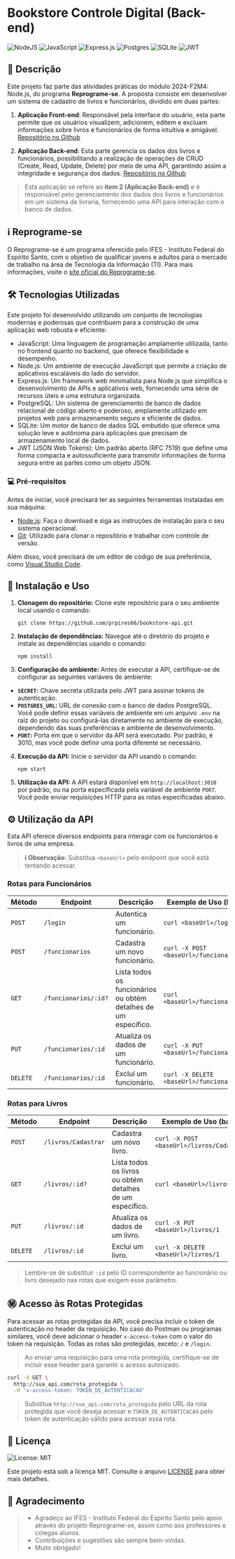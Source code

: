 # Bookstore Controle Digital (Back-end)

![NodeJS](https://img.shields.io/badge/node.js-6DA55F?style=for-the-badge&logo=node.js&logoColor=white)
![JavaScript](https://img.shields.io/badge/javascript-%23323330.svg?style=for-the-badge&logo=javascript&logoColor=%23F7DF1E)
![Express.js](https://img.shields.io/badge/express.js-%23404d59.svg?style=for-the-badge&logo=express&logoColor=%2361DAFB)
![Postgres](https://img.shields.io/badge/postgres-%23316192.svg?style=for-the-badge&logo=postgresql&logoColor=white)
![SQLite](https://img.shields.io/badge/sqlite-%2307405e.svg?style=for-the-badge&logo=sqlite&logoColor=white)
![JWT](https://img.shields.io/badge/JWT-black?style=for-the-badge&logo=JSON%20web%20tokens)

## 🚀 Descrição

Este projeto faz parte das atividades práticas do módulo 2024-F2M4: Node.js, do programa **Reprograme-se**. A proposta consiste em desenvolver um sistema de cadastro de livros e funcionários, dividido em duas partes:

1. **Aplicação Front-end**: Responsável pela interface do usuário, esta parte permite que os usuários visualizem, adicionem, editem e excluam informações sobre livros e funcionários de forma intuitiva e amigável. [Repositório no Github](https://github.com/prpires66/bookstore-front)

2. **Aplicação Back-end**: Esta parte gerencia os dados dos livros e funcionários, possibilitando a realização de operações de CRUD (Create, Read, Update, Delete) por meio de uma API, garantindo assim a integridade e segurança dos dados. [Repositório no Github](https://github.com/prpires66/bookstore-api)

> Esta aplicação se refere ao **item 2 (Aplicação Back-end)** e é responsável pelo gerenciamento dos dados dos livros e funcionários em um sistema de livraria, fornecendo uma API para interação com o banco de dados.

## ℹ️ Reprograme-se

O Reprograme-se é um programa oferecido pelo IFES - Instituto Federal do Espírito Santo, com o objetivo de qualificar jovens e adultos para o mercado de trabalho na área de Tecnologia da Informação (TI). Para mais informações, visite o [site oficial do Reprograme-se](https://reprograme-se.org.br/).

## 🛠️ Tecnologias Utilizadas

Este projeto foi desenvolvido utilizando um conjunto de tecnologias modernas e poderosas que contribuem para a construção de uma aplicação web robusta e eficiente:

- JavaScript: Uma linguagem de programação amplamente utilizada, tanto no frontend quanto no backend, que oferece flexibilidade e desempenho.
- Node.js: Um ambiente de execução JavaScript que permite a criação de aplicativos escaláveis do lado do servidor.
- Express.js: Um framework web minimalista para Node.js que simplifica o desenvolvimento de APIs e aplicativos web, fornecendo uma série de recursos úteis e uma estrutura organizada.
- PostgreSQL: Um sistema de gerenciamento de banco de dados relacional de código aberto e poderoso, amplamente utilizado em projetos web para armazenamento seguro e eficiente de dados.
- SQLite: Um motor de banco de dados SQL embutido que oferece uma solução leve e autônoma para aplicações que precisam de armazenamento local de dados.
- JWT (JSON Web Tokens): Um padrão aberto (RFC 7519) que define uma forma compacta e autossuficiente para transmitir informações de forma segura entre as partes como um objeto JSON.

### 💻 Pré-requisitos

Antes de iniciar, você precisará ter as seguintes ferramentas instaladas em sua máquina:

- [Node.js](https://nodejs.org/): Faça o download e siga as instruções de instalação para o seu sistema operacional.
- [Git](https://git-scm.com/): Utilizado para clonar o repositório e trabalhar com controle de versão.

Além disso, você precisará de um editor de código de sua preferência, como [Visual Studio Code](https://code.visualstudio.com/).

## 🔧 Instalação e Uso

1. **Clonagem do repositório:** Clone este repositório para o seu ambiente local usando o comando:

   ```
   git clone https://github.com/prpires66/bookstore-api.git
   ```
   
3. **Instalação de dependências:** Navegue até o diretório do projeto e instale as dependências usando o comando:

   ```
   npm install
   ```
   
5. **Configuração do ambiente:** Antes de executar a API, certifique-se de configurar as seguintes variáveis de ambiente:

- **`SECRET`:** Chave secreta utilizada pelo JWT para assinar tokens de autenticação.
- **`POSTGRES_URL`:** URL de conexão com o banco de dados PostgreSQL.
Você pode definir essas variáveis de ambiente em um arquivo `.env` na raiz do projeto ou configurá-las diretamente no ambiente de execução, dependendo das suas preferências e ambiente de desenvolvimento.
- **`PORT`:** Porta em que o servidor da API será executado. Por padrão, é 3010, mas você pode definir uma porta diferente se necessário.

4. **Execução da API:** Inicie o servidor da API usando o comando:

   ```
   npm start
   ```

5. **Utilização da API:** A API estará disponível em `http://localhost:3010` por padrão, ou na porta especificada pela variável de ambiente `PORT`. Você pode enviar requisições HTTP para as rotas especificadas abaixo.

## ⚙️ Utilização da API

Esta API oferece diversos endpoints para interagir com os funcionários e livros de uma empresa.

> **:information_source: Observação:** Substitua `<baseUrl>` pelo endpoint que você está tentando acessar.

### Rotas para Funcionários

| Método | Endpoint                 | Descrição                                                     | Exemplo de Uso (bash)                      |
| ------ | ------------------------ | ------------------------------------------------------------- | ------------------------------------------ |
| `POST` | `/login`                 | Autentica um funcionário.                                     | `curl <baseUrl>/login`                     |
| `POST` | `/funcionarios`          | Cadastra um novo funcionário.                                 | `curl -X POST <baseUrl>/funcionarios`      |
| `GET`  | `/funcionarios/:id?`     | Lista todos os funcionários ou obtém detalhes de um específico. | `curl <baseUrl>/funcionarios/1`           |
| `PUT`  | `/funcionarios/:id`      | Atualiza os dados de um funcionário.                          | `curl -X PUT <baseUrl>/funcionarios/1`     |
| `DELETE` | `/funcionarios/:id`      | Exclui um funcionário.                                        | `curl -X DELETE <baseUrl>/funcionarios/1`  |

### Rotas para Livros

| Método | Endpoint                 | Descrição                                                     | Exemplo de Uso (bash)                      |
| ------ | ------------------------ | ------------------------------------------------------------- | ------------------------------------------ |
| `POST` | `/livros/Cadastrar`      | Cadastra um novo livro.                                       | `curl -X POST <baseUrl>/livros/Cadastrar`  |
| `GET`  | `/livros/:id?`           | Lista todos os livros ou obtém detalhes de um específico.     | `curl <baseUrl>/livros/1`                 |
| `PUT`  | `/livros/:id`            | Atualiza os dados de um livro.                                | `curl -X PUT <baseUrl>/livros/1`           |
| `DELETE` | `/livros/:id`            | Exclui um livro.                                              | `curl -X DELETE <baseUrl>/livros/1`        |

> Lembre-se de substituir `:id` pelo ID correspondente ao funcionário ou livro desejado nas rotas que exigem esse parâmetro.

## ㊙️ Acesso às Rotas Protegidas

Para acessar as rotas protegidas da API, você precisa incluir o token de autenticação no header da requisição. No caso do Postman ou programas similares, você deve adicionar o header `x-access-token` com o valor do token na requisição. Todas as rotas são protegidas, exceto: `/` e `/login`.

> Ao enviar uma requisição para uma rota protegida, certifique-se de incluir esse header para garantir o acesso autorizado.

```bash
curl -X GET \
  http://sua_api.com/rota_protegida \
  -H 'x-access-token: TOKEN_DE_AUTENTICACAO'
```

> Substitua `http://sua_api.com/rota_protegida` pelo URL da rota protegida que você deseja acessar e `TOKEN_DE_AUTENTICACAO` pelo token de autenticação válido para acessar essa rota.

## 📄 Licença

![License: MIT](https://img.shields.io/github/license/prpires66/nlw-esports?style=for-the-badge)

Este projeto está sob a licença MIT. Consulte o arquivo [LICENSE](https://github.com/prpires66/bookstore-api/blob/main/LICENSE) para obter mais detalhes.

## 🙏 Agradecimento

> - Agradeço ao IFES - Instituto Federal do Espírito Santo pelo apoio através do projeto Reprograme-se, assim como aos professores e colegas alunos.
> - Contribuições e sugestões são sempre bem-vindas.
> - Muito obrigado!
